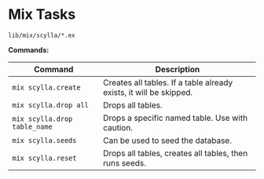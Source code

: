 #  Mix Tasks

`lib/mix/scylla/*.ex`

**Commands:**

| Command                      | Description                                                        |
|------------------------------|--------------------------------------------------------------------|
| `mix scylla.create`          | Creates all tables. If a table already exists, it will be skipped. |
| `mix scylla.drop all`        | Drops all tables.                                                  |
| `mix scylla.drop table_name` | Drops a specific named table. Use with caution.                    |
| `mix scylla.seeds`           | Can be used to seed the database.                                  |
| `mix scylla.reset`           | Drops all tables, creates all tables, then runs seeds.             |
